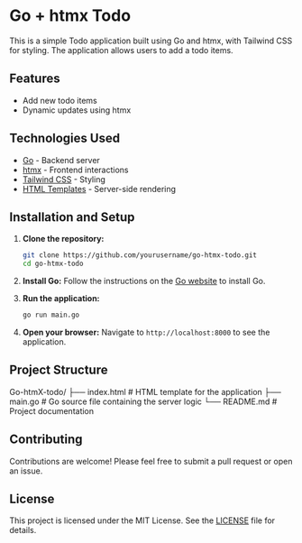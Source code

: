 # Go + htmx Todo

This is a simple Todo application built using Go and htmx, with Tailwind CSS for styling. The application allows users to add a todo items.
## Features

- Add new todo items
- Dynamic updates using htmx

## Technologies Used

- [Go](https://golang.org/) - Backend server
- [htmx](https://htmx.org/) - Frontend interactions
- [Tailwind CSS](https://tailwindcss.com/) - Styling
- [HTML Templates](https://golang.org/pkg/html/template/) - Server-side rendering

## Installation and Setup

1. **Clone the repository:**
    ```bash
    git clone https://github.com/yourusername/go-htmx-todo.git
    cd go-htmx-todo
    ```

2. **Install Go:**
    Follow the instructions on the [Go website](https://golang.org/doc/install) to install Go.

3. **Run the application:**
    ```bash
    go run main.go
    ```

4. **Open your browser:**
    Navigate to `http://localhost:8000` to see the application.

## Project Structure

Go-htmX-todo/
├── index.html # HTML template for the application
├── main.go # Go source file containing the server logic
└── README.md # Project documentation

## Contributing

Contributions are welcome! Please feel free to submit a pull request or open an issue.

## License

This project is licensed under the MIT License. See the [LICENSE](LICENSE) file for details.